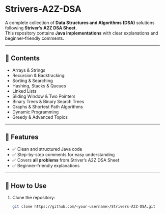 # Strivers-A2Z-DSA

A complete collection of **Data Structures and Algorithms (DSA)** solutions following **Striver’s A2Z DSA Sheet**.  
This repository contains **Java implementations** with clear explanations and beginner-friendly comments.

---

## 📌 Contents
- Arrays & Strings
- Recursion & Backtracking
- Sorting & Searching
- Hashing, Stacks & Queues
- Linked Lists
- Sliding Window & Two Pointers
- Binary Trees & Binary Search Trees
- Graphs & Shortest Path Algorithms
- Dynamic Programming
- Greedy & Advanced Topics

---

## 🚀 Features
- ✅ Clean and structured Java code  
- ✅ Step-by-step comments for easy understanding  
- ✅ Covers **all problems** from Striver’s A2Z DSA Sheet  
- ✅ Beginner-friendly explanations  

---

## 📂 How to Use
1. Clone the repository:
   ```bash
   git clone https://github.com/<your-username>/Strivers-A2Z-DSA.git
